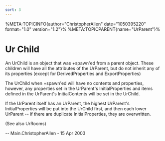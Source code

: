 ```yaml
---
sort: 3
---
```


%META:TOPICINFO{author=\"ChristopherAllen\" date=\"1050395220\"
format=\"1.0\" version=\"1.2\"}% %META:TOPICPARENT{name=\"UrParent\"}%

# Ur Child

An UrChild is an object that was +spawn\'ed from a parent object. These
children will have all the attributes of the UrParent, but do not
inherit any of its properties (except for DerivedProperties and
ExportProperties)

The UrChild when +spawn\'ed will have no contents and properties,
however, any properties set in the UrParent\'s InitialProperties and
items defined in the UrParent\'s InitialContents will be set in the
UrChild.

If the UrParent itself has an UrParent, the highest UrParent\'s
InitialProperties will be put into the UrChild first, and then each
lower UrParent \-- if there are duplicate InitialProperties, they are
overwritten.

(See also UrRooms)

\-- Main.ChristopherAllen - 15 Apr 2003
